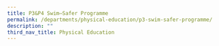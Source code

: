 ```yaml
---
title: P3&P4 Swim–Safer Programme
permalink: /departments/physical-education/p3-swim-safer-programme/
description: ""
third_nav_title: Physical Education
---
```

